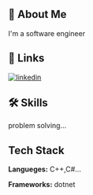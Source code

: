
## 🚀 About Me
I'm a software engineer



## 🔗 Links

[![linkedin](https://img.shields.io/badge/linkedin-0A66C2?style=for-the-badge&logo=linkedin&logoColor=white)](https://www.linkedin.com/in/ahmed-karem-4a529030b/)


## 🛠 Skills
problem solving...


## Tech Stack

**Langueges:** C++,C#...

**Frameworks:** dotnet

